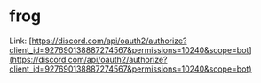 # frog
Link: [https://discord.com/api/oauth2/authorize?client_id=927690138887274567&permissions=10240&scope=bot](https://discord.com/api/oauth2/authorize?client_id=927690138887274567&permissions=10240&scope=bot)

